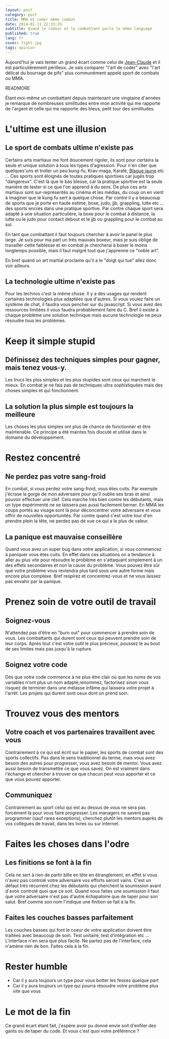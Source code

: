 ```yaml
---
layout: post
category: post
title: MMA et coder même combat
date: 2014-01-11 22:33:29
subtitle: Quand le codeur et le combattant parle le même language
published: true
lang: fr
cover: fight.jpg
tags: opinion
---
```


Aujourd'hui je vais tenter un grand écart comme celui de [Jean-Claude](http://youtu.be/M7FIvfx5J10) et il est particulièrement périlleux.
Je vais comparer "l'art de coder" avec "l'art délicat du bourrage de pifs" plus communément appelé sport de combats ou MMA.

READMORE

Étant moi-même un combattant depuis maintenant une vingtaine d'années je remarque de nombreuses similitudes entre mon activité qui me rapporte de l'argent et celle qui me rapporte des bleus, petit tour des similitudes.

# L'ultime est une illusion
## Le sport de combats ultime n'existe pas
Certains arts martiaux me font doucement rigoler, ils sont pour certains la seule et unique solution à tous les types d'agression.
Pour n'en citer que quelques'uns et troller un peu kung-fu, Krav-maga, Karaté, [Blague jaune](http://youtu.be/WhnvETs4F6Q) etc ...
Ces sports sont éloignés de toutes pratiques sportives car jugés trop "dangereux".
C'est là que le bas blesse, car la pratique sportive est la seule manière de tester si ce que l'on apprend à du sens.
De plus ces arts martiaux sont sur-représentés au cinéma et les médias, du coup on en vient à imaginer que le kung fu sert à quelque chose.
Par contre il y a beaucoup de sports que je porte en haute estime, boxe, judo, jjb, grappling, lutte etc ... des sports encrés dans une pratique sportive.
Par contre chaque sport sera adapté à une situation particulière, la boxe pour le combat à distance, la lutte ou le judo pour contact debout et le jjb ou grappling pour le combat au sol.

En tant que combattant il faut toujours chercher à avoir le panel le plus large.
Je suis pour ma part un très mauvais boxeur, mais je suis obligé de travailler cette faiblesse et en combat je chercherai à boxer le moins longtemps possible, mais il faut malgré tout que j'apprenne ce "noble art".

En bref quand un art martial proclame qu'il a le "doigt qui tue" allez donc voir ailleurs.

## La technologie ultime n'existe pas
Pour les technos c'est la même chose. Il y a des usages qui rendent certaines technologies plus adaptées que d'autres.
Si vous voulez faire un système de chat, il faudra vous pencher sur du javascript.
Si vous avez des ressources limitées il vous faudra probablement faire du C.
Bref il existe à chaque problème une solution technique mais aucune technologie ne peux résoudre tous les problèmes.

# Keep it simple stupid
## Définissez des techniques simples pour gagner, mais tenez vous-y.
Les trucs les plus simples et les plus stupides sont ceux qui marchent le mieux.
En combat je ne fais pas de techniques ultra sophistiquées mais des choses simples et qui fonctionnent.

## La solution la plus simple est toujours la meilleure
Les choses les plus simples ont plus de chance de fonctionner et être maintenable.
Ce principe a été maintes fois discuté et utilisé dans le domaine du développement.

# Restez concentré
## Ne perdez pas votre sang-froid
En combat, si vous perdez votre sang-froid, vous êtes cuits.
Par exemple j'écrase la gorge de mon adversaire pour qu'il oublie ses bras et ainsi pouvoir effectuer une clef.
Cela marche très bien contre les débutants, mais un type expérimenté ne se laissera pas aussi facilement berner.
En MMA les coups portés au visage sont là pour déconcentrer votre adversaire et vous offrir de nouvelles opportunités.
Par contre quand c'est votre tour d'en prendre plein la tête, ne perdez pas de vue ce qui a le plus de valeur.

## La panique est mauvaise conseillère
Quand vous avez un super bug dans votre application, si vous commencez à paniquer vous êtes cuits.
En effet dans ces situations on a tendance à aller au plus vite pour résoudre le problème en s'attaquant simplement à un des effets secondaires et non la cause du problème.
Vous pouvez être sûr que votre problème vous reviendra plus tard sous une autre forme mais encore plus complexe.
Bref respirez et concentrez-vous et ne vous laissez pas envahir par la panique.

# Prenez soin de votre outil de travail
## Soignez-vous
N'attendez pas d'être en "burn out" pour commencer à prendre soin de vous.
Les combattants qui durent sont ceux qui peuvent prendre soin de leur corps.
Après tout c'est votre outil le plus précieux, poussez le au bout de ses limites mais pas jusqu'à la rupture.

## Soignez votre code
Dès que votre code commence à ne plus être clair où que les noms de vos variables n'ont plus un nom adapté,renommez, factorisez sinon vous risquez de terminer dans une mélasse infâme qui laissera votre projet à l'arrêt.
Les projets qui durent sont ceux dont on prend soin.

# Trouvez vous des mentors
## Votre coach et vos partenaires travaillent avec vous
Contrairement à ce qui est écrit sur le papier, les sports de combat sont des sports collectifs.
Pas dans le sens traditionnel du terme, mais vous avez besoin des autres pour progresser, vous avez besoin de mentor.
Vous avez aussi besoin de transmettre ce que vous savez.
On est vraiment dans l'échange et chercher à trouver ce que chacun peut vous apporter et ce que vous pouvez apporter.

## Communiquez
Contrairement au sport celui qui est au dessus de vous ne sera pas forcément là pour vous faire progresser.
Les managers ne savent pas programmer (sauf rares exceptions), cherchez plutôt les mentors auprès de vos collègues de travail, dans les livres ou sur internet.

# Faites les choses dans l'odre
## Les finitions se font à la fin
Cela ne sert à rien de partir bille en tête en étranglement, en effet si vous n'avez pas controlé votre adversaire vos efforts seront vains.
C'est un défaut très récurrent chez les débutants qui cherchent la soumission avant d'avoir controlé quoi que ce soit.
Quand vous faites une soumission il faut que votre adversaire n'est pas d'autre échapatoire que de taper pour son salut.
Bref comme son nom l'indique une finition se fait à la fin.

## Faites les couches basses parfaitement
Les couches basses qui font le coeur de votre application doivent être traitées avec beaucoup de soin.
Test unitaire, test d'intégration etc ... L'interface n'en sera que plus facile.
Ne partez pas de l'interface, cela n'amène rien de bon. Faites cela à la fin.

# Rester humble
- Car il y aura toujours un type pour vous botter les fesses quelque part
- Car il y aura toujours un type qui pourra résoudre votre problème plus vite que vous

# Le mot de la fin
Ce grand écart étant fait, j'espère avoir pu donné envie soit d'enfiler des gants ou de taper du code.
Et vous c'est quoi votre préférence ?

